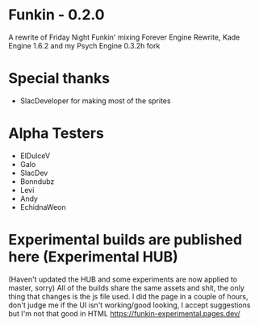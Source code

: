 # Funkin - 0.2.0

A rewrite of Friday Night Funkin' mixing Forever Engine Rewrite, Kade Engine 1.6.2 and my Psych Engine 0.3.2h fork

# Special thanks
- SlacDeveloper for making most of the sprites

# Alpha Testers
- ElDulceV
- Galo
- SlacDev
- Bonndubz
- Levi
- Andy
- EchidnaWeon

# Experimental builds are published here (Experimental HUB)
(Haven't updated the HUB and some experiments are now applied to master, sorry)
All of the builds share the same assets and shit, the only thing that changes is the js file used.
I did the page in a couple of hours, don't judge me if the UI isn't working/good looking, I accept suggestions but I'm not that good in HTML
https://funkin-experimental.pages.dev/
